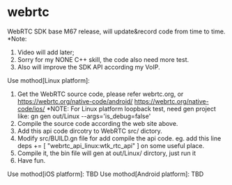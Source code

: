 # webrtc
WebRTC SDK base M67 release, will update&record code from time to time.
*Note:
1. Video will add later;
2. Sorry for my NONE C++  skill, the code also need more test.
3. Also will improve the SDK API according my VoIP.

Use mothod[Linux platform]:
1. Get the WebRTC source code, please refer webrtc.org, or 
	https://webrtc.org/native-code/android/
	https://webrtc.org/native-code/ios/
    *NOTE: For Linux platform loopback test, need gen project like: gn gen out/Linux --args='is_debug=false'
2. Compile the source code according the web site above.
3. Add this api code dircotry to WebRTC src/ dictory.
4. Modify src/BUILD.gn file for add compile the api code. eg. add this line deps += [ "webrtc_api_linux:wtk_rtc_api" ] on some useful place.
5. Compile it, the bin file will gen at out/Linux/ dirctory, just run it
6. Have fun.

Use mothod[iOS platform]:
TBD
Use mothod[Android platform]:
TBD
